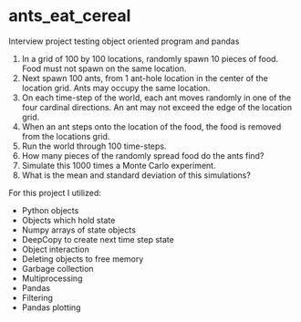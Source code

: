 # ants_eat_cereal
Interview project testing object oriented program and pandas

1. In a grid of 100 by 100 locations, randomly spawn 10 pieces of food. Food must not spawn on the same location.
2. Next spawn 100 ants, from 1 ant-hole location in the center of the location grid. Ants may occupy the same location.
3. On each time-step of the world, each ant moves randomly in one of the four cardinal directions. An ant may not exceed the edge of the location grid.
4. When an ant steps onto the location of the food, the food is removed from the locations grid.
5. Run the world through 100 time-steps.
6. How many pieces of the randomly spread food do the ants find?
7. Simulate this 1000 times a Monte Carlo experiment.
8. What is the mean and standard deviation of this simulations?

For this project I utilized:
- Python objects
- Objects which hold state
- Numpy arrays of state objects
- DeepCopy to create next time step state
- Object interaction
- Deleting objects to free memory
- Garbage collection
- Multiprocessing
- Pandas
- Filtering
- Pandas plotting
